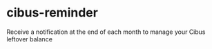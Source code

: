 # cibus-reminder
Receive a notification at the end of each month to manage your Cibus leftover balance
